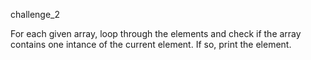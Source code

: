 challenge_2

For each given array, loop through the elements and check if the array contains one intance of the current element.
If so, print the element.